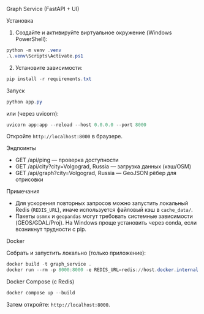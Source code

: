 Graph Service (FastAPI + UI)

Установка

1) Создайте и активируйте виртуальное окружение (Windows PowerShell):
```powershell
python -m venv .venv
.\.venv\Scripts\Activate.ps1
```

2) Установите зависимости:
```powershell
pip install -r requirements.txt
```

Запуск

```powershell
python app.py
```
или (через uvicorn):
```powershell
uvicorn app:app --reload --host 0.0.0.0 --port 8000
```

Откройте `http://localhost:8000` в браузере.

Эндпоинты

- GET /api/ping — проверка доступности
- GET /api/city?city=Volgograd, Russia — загрузка данных (кэш/OSM)
- GET /api/graph?city=Volgograd, Russia — GeoJSON рёбер для отрисовки

Примечания

- Для ускорения повторных запросов можно запустить локальный Redis (`REDIS_URL`), иначе используется файловый кэш в `cache_data/`.
- Пакеты `osmnx` и `geopandas` могут требовать системные зависимости (GEOS/GDAL/Proj). На Windows проще установить через conda, если возникнут трудности с pip.

Docker

Собрать и запустить локально (только приложение):
```powershell
docker build -t graph_service .
docker run --rm -p 8000:8000 -e REDIS_URL=redis://host.docker.internal:6379/0 graph_service
```

Docker Compose (с Redis)
```powershell
docker compose up --build
```
Затем откройте: `http://localhost:8000`.


